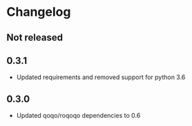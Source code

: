 # Changelog

## Not released

## 0.3.1

* Updated requirements and removed support for python 3.6

## 0.3.0

* Updated qoqo/roqoqo dependencies to 0.6
